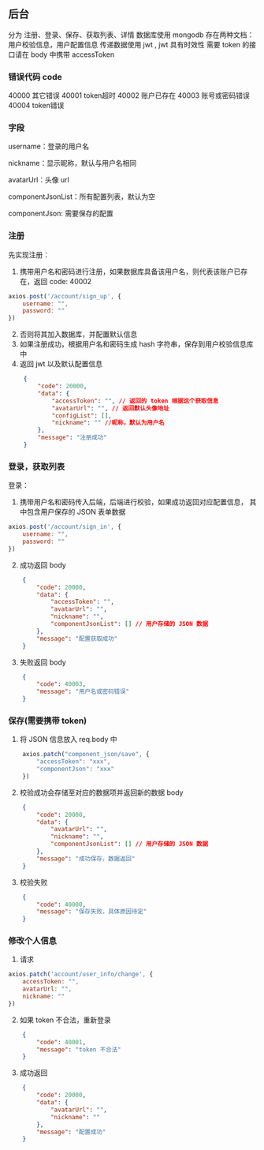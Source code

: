 ## 后台
分为 注册、登录、保存、获取列表、详情
数据库使用 mongodb
存在两种文档： 用户校验信息，用户配置信息
传递数据使用 jwt , jwt 具有时效性
需要 token 的接口请在 body 中携带 accessToken 
### 错误代码 code
40000 其它错误
40001 token超时
40002 账户已存在
40003 账号或密码错误
40004 token错误

### 字段

username：登录的用户名

nickname：显示昵称，默认与用户名相同

avatarUrl：头像 url

componentJsonList：所有配置列表，默认为空

componentJson: 需要保存的配置



### 注册

先实现注册：
1. 携带用户名和密码进行注册，如果数据库具备该用户名，则代表该账户已存在，返回 code: 40002
```javascript
axios.post('/account/sign_up', {
    username: "",
    password: ""
})
```
2. 否则将其加入数据库，并配置默认信息
3. 如果注册成功，根据用户名和密码生成 hash 字符串，保存到用户校验信息库中
4. 返回 jwt 以及默认配置信息
   ```json
    {
        "code": 20000,
        "data": {
            "accessToken": "", // 返回的 token 根据这个获取信息
            "avatarUrl": "", // 返回默认头像地址
            "configList": [],
            "nickname": "" //昵称，默认为用户名
        },
        "message": "注册成功"
    }
   ```

### 登录，获取列表
登录：
1. 携带用户名和密码传入后端，后端进行校验，如果成功返回对应配置信息，
   其中包含用户保存的 JSON 表单数据
```javascript
axios.post('/account/sign_in', {
    username: "",
    password: ""
})
```
2. 成功返回 body
```json
    {
        "code": 20000,
        "data": {
            "accessToken": "",
            "avatarUrl": "",
            "nickname": "",
            "componentJsonList": [] // 用户存储的 JSON 数据
        },
        "message": "配置获取成功"
    }
```
3. 失败返回 body
```json
    {
        "code": 40003,
        "message": "用户名或密码错误"
    }
```

### 保存(需要携带 token)
1. 将 JSON 信息放入 req.body 中
```javascript
    axios.patch("component_json/save", {
        "accessToken": "xxx",
        "componentJson": "xxx"
    })
```
2. 校验成功会存储至对应的数据项并返回新的数据 body
```json
    {
        "code": 20000,
        "data": {
            "avatarUrl": "",
            "nickname": "",
            "componentJsonList": [] // 用户存储的 JSON 数据
        },
        "message": "成功保存，数据返回"
    }
```
3. 校验失败
```json
    {
        "code": 40000,
        "message": "保存失败，具体原因待定"
    }
```

### 修改个人信息
1. 请求
``` javascript
axios.patch('account/user_info/change', {
    accessToken: "",
    avatarUrl: "",
  	nickname: ""
})
```
2. 如果 token 不合法，重新登录
```json
    {
        "code": 40001,
        "message": "token 不合法"
    }
```
3. 成功返回
``` json
    {
        "code": 20000,
        "data": {
            "avatarUrl": "",
            "nickname": ""
        },
        "message": "配置成功"
    }
```